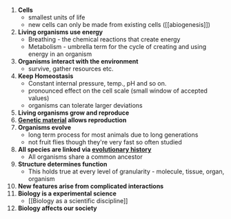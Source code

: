 1. **Cells**
	- smallest units of life
	- new cells can only be made from existing cells ([[abiogenesis]])
2. **Living organisms use energy**
	- Breathing - the chemical reactions that create energy
	- Metabolism - umbrella term for the cycle of creating and using energy in an organism
3. **Organisms interact with the environment**
	- survive, gather resources etc.
4. **Keep Homeostasis**
	- Constant internal pressure, temp., pH and so on.
	- pronounced effect on the cell scale (small window of accepted values)
	- organisms can tolerate larger deviations
5. **Living organisms grow and reproduce**
6. **[Genetic material](DNA.md)  allows reproduction**
7. **Organisms evolve**
	- long term process for most animals due to long generations
	- not fruit flies though they're very fast so often studied
8. **All species are linked via [evolutionary history](Evolution.md)**
	- All organisms share a common ancestor
10. **Structure determines function**
	- This holds true at every level of granularity - molecule, tissue, organ, organism
11. **New features arise from complicated interactions**
12. **Biology is a experimental science**
	- [[Biology as a scientific discipline]]
13. **Biology affects our society**
